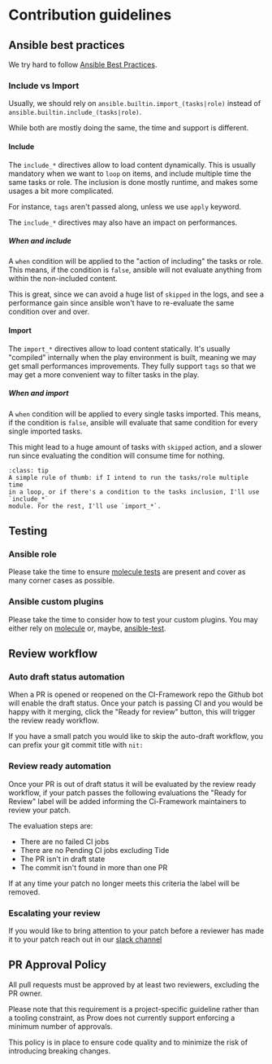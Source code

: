 # Contribution guidelines

## Ansible best practices

We try hard to follow [Ansible Best Practices](https://docs.ansible.com/ansible/latest/tips_tricks/index.html).

### Include vs Import

Usually, we should rely on `ansible.builtin.import_(tasks|role)` instead of
`ansible.builtin.include_(tasks|role)`.

While both are mostly doing the same, the time and support is different.

#### Include

The `include_*` directives allow to load content dynamically. This is usually
mandatory when we want to `loop` on items, and include multiple time the same
tasks or role. The inclusion is done mostly runtime, and makes some usages a
bit more complicated.

For instance, `tags` aren't passed along, unless we use `apply` keyword.

The `include_*` directives may also have an impact on performances.

##### When and include

A `when` condition will be applied to the "action of including" the tasks or role. This means,
if the condition is `false`, ansible will not evaluate anything from within the non-included content.

This is great, since we can avoid a huge list of `skipped` in the logs, and see a performance gain since
ansible won't have to re-evaluate the same condition over and over.

#### Import

The `import_*` directives allow to load content statically. It's usually
"compiled" internally when the play environment is built, meaning we may get
small performances improvements. They fully support `tags` so that we may
get a more convenient way to filter tasks in the play.

##### When and import

A `when` condition will be applied to every single tasks imported. This means, if the condition is `false`,
ansible will evaluate that same condition for every single imported tasks.

This might lead to a huge amount of tasks with `skipped` action, and a slower run since evaluating the condition
will consume time for nothing.

~~~{admonition} What to use then?
:class: tip
A simple rule of thumb: if I intend to run the tasks/role multiple time
in a loop, or if there's a condition to the tasks inclusion, I'll use `include_*`
module. For the rest, I'll use `import_*`.
~~~

## Testing

### Ansible role

Please take the time to ensure [molecule tests](./02_molecule.md) are present
and cover as many corner cases as possible.

### Ansible custom plugins

Please take the time to consider how to test your custom plugins. You may
either rely on [molecule](./02_molecule.md) or, maybe,
[ansible-test](https://github.com/openstack-k8s-operators/ci-framework/tree/main/tests/integration).

## Review workflow

### Auto draft status automation

When a PR is opened or reopened on the CI-Framework repo the Github bot will enable the draft status.
Once your patch is passing CI and you would be happy with it merging, click the "Ready for review" button,
this will trigger the review ready workflow.

If you have a small patch you would like to skip the auto-draft workflow, you can prefix your git commit title
with `nit:`

### Review ready automation

Once your PR is out of draft status it will be evaluated by the review ready workflow, if your patch passes
the following evaluations the "Ready for Review" label will be added informing the Ci-Framework maintainers
to review your patch.

The evaluation steps are:

- There are no failed CI jobs
- There are no Pending CI jobs excluding Tide
- The PR isn't in draft state
- The commit isn't found in more than one PR

If at any time your patch no longer meets this criteria the label will be removed.

### Escalating your review

If you would like to bring attention to your patch before a reviewer has made it to your patch
reach out in our [slack channel](https://redhat.enterprise.slack.com/archives/C03MD4LG22Z)

## PR Approval Policy

All pull requests must be approved by at least two reviewers, excluding the PR owner.

Please note that this requirement is a project-specific guideline rather than a tooling constraint, as Prow does not currently support enforcing a minimum number of approvals.

This policy is in place to ensure code quality and to minimize the risk of introducing breaking changes.
